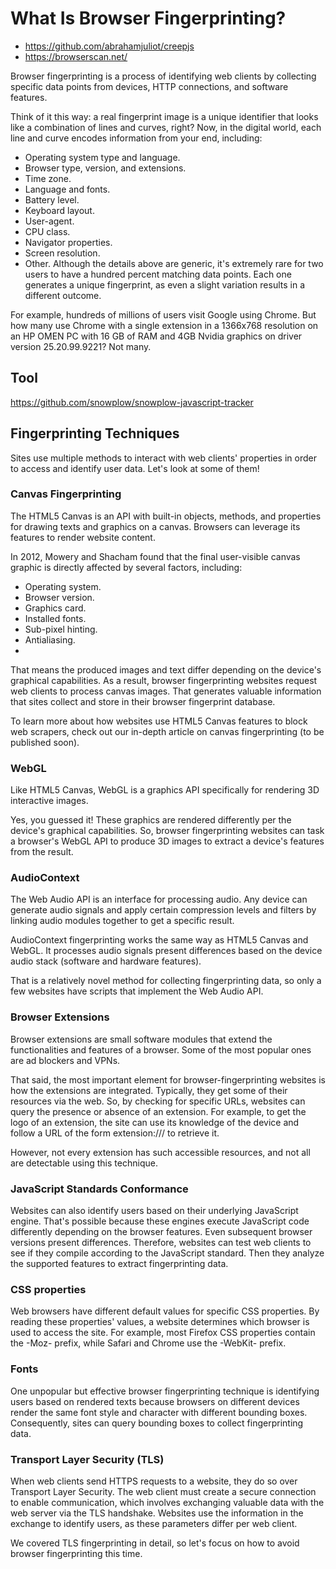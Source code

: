 # What Is Browser Fingerprinting?

- https://github.com/abrahamjuliot/creepjs
- https://browserscan.net/

Browser fingerprinting is a process of identifying web clients by collecting specific data points from devices, HTTP connections, and software features.

Think of it this way: a real fingerprint image is a unique identifier that looks like a combination of lines and curves, right? Now, in the digital world, each line and curve encodes information from your end, including:

- Operating system type and language.
- Browser type, version, and extensions.
- Time zone.
- Language and fonts.
- Battery level.
- Keyboard layout.
- User-agent.
- CPU class.
- Navigator properties.
- Screen resolution.
- Other.
Although the details above are generic, it's extremely rare for two users to have a hundred percent matching data points. Each one generates a unique fingerprint, as even a slight variation results in a different outcome.

For example, hundreds of millions of users visit Google using Chrome. But how many use Chrome with a single extension in a 1366x768 resolution on an HP OMEN PC with 16 GB of RAM and 4GB Nvidia graphics on driver version 25.20.99.9221? Not many.

## Tool

https://github.com/snowplow/snowplow-javascript-tracker

## Fingerprinting Techniques
Sites use multiple methods to interact with web clients' properties in order to access and identify user data. Let's look at some of them!

### Canvas Fingerprinting
The HTML5 Canvas is an API with built-in objects, methods, and properties for drawing texts and graphics on a canvas. Browsers can leverage its features to render website content.

In 2012, Mowery and Shacham found that the final user-visible canvas graphic is directly affected by several factors, including:

- Operating system.
- Browser version.
- Graphics card.
- Installed fonts.
- Sub-pixel hinting.
- Antialiasing.
- 
That means the produced images and text differ depending on the device's graphical capabilities. As a result, browser fingerprinting websites request web clients to process canvas images. That generates valuable information that sites collect and store in their browser fingerprint database.

To learn more about how websites use HTML5 Canvas features to block web scrapers, check out our in-depth article on canvas fingerprinting (to be published soon).

### WebGL
Like HTML5 Canvas, WebGL is a graphics API specifically for rendering 3D interactive images.

Yes, you guessed it! These graphics are rendered differently per the device's graphical capabilities. So, browser fingerprinting websites can task a browser's WebGL API to produce 3D images to extract a device's features from the result.

### AudioContext
The Web Audio API is an interface for processing audio. Any device can generate audio signals and apply certain compression levels and filters by linking audio modules together to get a specific result.

AudioContext fingerprinting works the same way as HTML5 Canvas and WebGL. It processes audio signals present differences based on the device audio stack (software and hardware features).

That is a relatively novel method for collecting fingerprinting data, so only a few websites have scripts that implement the Web Audio API.

### Browser Extensions
Browser extensions are small software modules that extend the functionalities and features of a browser. Some of the most popular ones are ad blockers and VPNs.

That said, the most important element for browser-fingerprinting websites is how the extensions are integrated. Typically, they get some of their resources via the web. So, by checking for specific URLs, websites can query the presence or absence of an extension. For example, to get the logo of an extension, the site can use its knowledge of the device and follow a URL of the form extension://<extensionID>/<pathToFile> to retrieve it.

However, not every extension has such accessible resources, and not all are detectable using this technique.

### JavaScript Standards Conformance
Websites can also identify users based on their underlying JavaScript engine. That's possible because these engines execute JavaScript code differently depending on the browser features. Even subsequent browser versions present differences. Therefore, websites can test web clients to see if they compile according to the JavaScript standard. Then they analyze the supported features to extract fingerprinting data.

### CSS properties
Web browsers have different default values for specific CSS properties. By reading these properties' values, a website determines which browser is used to access the site. For example, most Firefox CSS properties contain the -Moz- prefix, while Safari and Chrome use the -WebKit- prefix.

### Fonts
One unpopular but effective browser fingerprinting technique is identifying users based on rendered texts because browsers on different devices render the same font style and character with different bounding boxes. Consequently, sites can query bounding boxes to collect fingerprinting data.

### Transport Layer Security (TLS)
When web clients send HTTPS requests to a website, they do so over Transport Layer Security. The web client must create a secure connection to enable communication, which involves exchanging valuable data with the web server via the TLS handshake. Websites use the information in the exchange to identify users, as these parameters differ per web client.

We covered TLS fingerprinting in detail, so let's focus on how to avoid browser fingerprinting this time.
